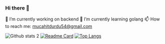 ### Hi there 👋

<!--
**DurDu54/DurDu54** is a ✨ _special_ ✨ repository because its `README.md` (this file) appears on your GitHub profile.

Here are some ideas to get you started:

- 🔭 I’m currently working on backend
- 🌱 I’m currently learning golang
- 📫 How to reach me: mucahitdurdu54@gmail.com
-->
🔭 I’m currently working on backend
🌱 I’m currently learning golang
📫 How to reach me: mucahitdurdu54@gmail.com

![Github stats 2](https://github-readme-stats.vercel.app/api?username=DurDu54&show_icons=true&theme=radical)
[![Readme Card](https://github-readme-stats.vercel.app/api/pin/?DurDu54=anuraghazra&repo=github-readme-stats)](https://github.com/anuraghazra/github-readme-stats)
[![Top Langs](https://github-readme-stats.vercel.app/api/top-langs/?DurDu54=anuraghazra)](https://github.com/anuraghazra/github-readme-stats)
